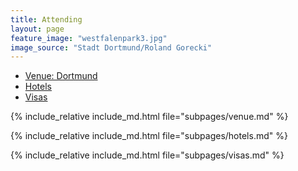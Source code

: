 ```yaml
---
title: Attending
layout: page
feature_image: "westfalenpark3.jpg"
image_source: "Stadt Dortmund/Roland Gorecki"
---
```


<ul class="nav nav-tabs nav-justified">
  <li role="presentation" class="active">
    <a href="#venue">Venue: Dortmund</a></li>
  <li role="presentation"><a href="#hotels">Hotels</a></li>
  <li role="presentation"><a href="#visas">Visas</a></li>
</ul>

<div class="tab-content">
<div role="tabpanel" class="tab-pane active" id="venue">

  {% include_relative include_md.html file="subpages/venue.md" %}

</div>

<div role="tabpanel" class="tab-pane" id="hotels">

  {% include_relative include_md.html file="subpages/hotels.md" %}

</div>

<div role="tabpanel" class="tab-pane" id="visas">

  {% include_relative include_md.html file="subpages/visas.md" %}

</div>

</div>

<script>
$(function(){
  
  let url = location.href.replace(/\/$/, "");
 
  if (location.hash) {
    const hash = url.split('#');
    $('.nav-tabs li a[href="#'+hash[1]+'"]').tab('show');
    url += '/';
    history.replaceState(null, null, url);
    setTimeout(() => {
      var t = $(document.getElementById(hash[1]));
      if (t.length > 0){
        $(window).scrollTop(t.first().offset().top);
      } else {
        $(window).scrollTop(0);
      }
    }, 400);
  } 
   
  $('.nav-tabs li a').on('click', function(e) {
    e.preventDefault();
    $(this).tab('show');
    let newUrl;
    const hash = $(this).attr('href');
    newUrl = url.split('#')[0];
    if(hash != '#venue') {
      newUrl +=  '/' + hash + '/';
    }
    history.replaceState(null, null, newUrl);
  });

  $('a.link-to-tab').on('click', function() {
    let hash = $(this).attr('href');
    newUrl = url.split('#')[0];
    if(hash != '#venue') {
      newUrl += '/' + hash + '/';
    }
    history.replaceState(null, null, newUrl);
    hash = hash.split('#');
    $('.nav-tabs li a[href="#'+hash[1]+'"]').tab('show');
    setTimeout(() => {
      var t = $(document.getElementById(hash[1]));
      if (t.length > 0){
        $(window).scrollTop(t.first().offset().top);
      } else {
        $(window).scrollTop(0);
      }
    }, 400);
    return false;
  });
});
</script>
